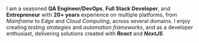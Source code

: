 I am a seasoned **QA Engineer/DevOps**, **Full Stack Developer**, and **Entrepreneur** with **20+ years** experience on multiple platforms, from *Mainframe* to *Edge* and *Cloud Computing*, across several domains. I enjoy creating *testing strategies* and *automation frameworks*, and as a developer enthusiast, delivering solutions created with **_React_** and **_NextJS_**.